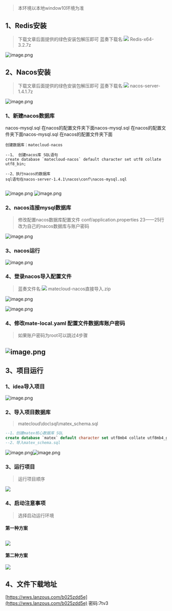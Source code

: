 > 本环境以本地window10环境为准



## 1、Redis安装
> 下载文章后面提供的绿色安装包解压即可
> 蓝奏下载名:![](https://cdn.nlark.com/yuque/0/2021/gif/2654448/1616177381743-f9abd126-2c42-4d65-89c2-bf97253cf4fa.gif#align=left&display=inline&height=16&margin=%5Bobject%20Object%5D&originHeight=16&originWidth=16&size=0&status=done&style=none&width=16) Redis-x64-3.2.7z

![image.png](https://cdn.nlark.com/yuque/0/2021/png/2654448/1616175911839-5e9ab678-2755-4039-9d16-a89ac0d83302.png#align=left&display=inline&height=489&margin=%5Bobject%20Object%5D&name=image.png&originHeight=489&originWidth=624&size=60306&status=done&style=none&width=624)
## 2、Nacos安装
> 下载文章后面提供的绿色安装包解压即可
> 蓝奏下载名:![](https://cdn.nlark.com/yuque/0/2021/gif/2654448/1616177359146-4a043ae4-46ea-49e8-bdef-3508cea6848c.gif#align=left&display=inline&height=16&margin=%5Bobject%20Object%5D&originHeight=16&originWidth=16&size=0&status=done&style=none&width=16) nacos-server-1.4.1.7z

![image.png](https://cdn.nlark.com/yuque/0/2021/png/2654448/1616175995018-55a02391-e870-4216-ad32-ad56d84a3790.png#align=left&display=inline&height=370&margin=%5Bobject%20Object%5D&name=image.png&originHeight=370&originWidth=777&size=40545&status=done&style=none&width=777)


### 1、新建nacos数据库
nacos-mysql.sql 在nacos的配置文件夹下面nacos-mysql.sql 在nacos的配置文件夹下面nacos-mysql.sql 在nacos的配置文件夹下面
```shell
创建数据库：matecloud-nacos

--1、 创建nacos库 SQL语句
create database `matecloud-nacos` default character set utf8 collate utf8_bin;

--2、执行nacos的数据库
sql语句在nacos-server-1.4.1\nacos\conf\nacos-mysql.sql


```
![image.png](https://cdn.nlark.com/yuque/0/2021/png/2654448/1616176347347-39ffa606-e388-4a45-b160-1e4daa384129.png#align=left&display=inline&height=415&margin=%5Bobject%20Object%5D&name=image.png&originHeight=415&originWidth=771&size=25454&status=done&style=none&width=771)
![image.png](https://cdn.nlark.com/yuque/0/2021/png/2654448/1616176824706-aa324977-abb5-4c77-bed6-97d125b621ab.png#align=left&display=inline&height=241&margin=%5Bobject%20Object%5D&name=image.png&originHeight=241&originWidth=453&size=17200&status=done&style=none&width=453)

### 2、nacos连接mysql数据库
> 修改配置nacos数据库配置文件 conf/application.properties
> 23——25行 改为自己的nacos数据库与账户密码

![image.png](https://cdn.nlark.com/yuque/0/2021/png/2654448/1616176188019-413750f1-13a7-449b-81de-1f45ee49d387.png#align=left&display=inline&height=598&margin=%5Bobject%20Object%5D&name=image.png&originHeight=598&originWidth=1065&size=89477&status=done&style=none&width=1065)

### 3、nacos运行
![image.png](https://cdn.nlark.com/yuque/0/2021/png/2654448/1616176929439-54eec588-b285-4c08-b221-206364acad6b.png#align=left&display=inline&height=371&margin=%5Bobject%20Object%5D&name=image.png&originHeight=371&originWidth=745&size=34054&status=done&style=none&width=745)
### 4、登录nacos导入配置文件
> 蓝奏文件名:![](https://cdn.nlark.com/yuque/0/2021/gif/2654448/1616177337891-4b7199f6-d16c-4ac6-89cf-9c51330c9da9.gif#align=left&display=inline&height=20&margin=%5Bobject%20Object%5D&originHeight=20&originWidth=20&size=0&status=done&style=none&width=20) matecloud-nacos直接导入.zip



![image.png](https://cdn.nlark.com/yuque/0/2021/png/2654448/1616177262154-2fb57fe3-7301-4fae-b88f-80dca75930be.png#align=left&display=inline&height=625&margin=%5Bobject%20Object%5D&name=image.png&originHeight=625&originWidth=1387&size=103371&status=done&style=none&width=1387)

![image.png](https://cdn.nlark.com/yuque/0/2021/png/2654448/1616177277370-7c12ed28-20c7-4ef2-86d2-ee4a01ad4756.png#align=left&display=inline&height=550&margin=%5Bobject%20Object%5D&name=image.png&originHeight=550&originWidth=1194&size=64298&status=done&style=none&width=1194)


### 4、修改mate-local.yaml 配置文件数据库账户密码
> 如果账户密码为root可以跳过4步骤

## ![image.png](https://cdn.nlark.com/yuque/0/2021/png/2654448/1616178101571-82f58a34-1df7-465a-b95b-fd8dcba8747a.png#align=left&display=inline&height=578&margin=%5Bobject%20Object%5D&name=image.png&originHeight=578&originWidth=1116&size=60693&status=done&style=none&width=1116)
## 

## 3、项目运行


### 1、idea导入项目
![image.png](https://cdn.nlark.com/yuque/0/2021/png/2654448/1616177505704-58679758-6abf-4f40-b059-3c54cb31f94d.png#align=left&display=inline&height=952&margin=%5Bobject%20Object%5D&name=image.png&originHeight=952&originWidth=1540&size=145461&status=done&style=none&width=1540)

### 2、导入项目数据库
> matecloud\doc\sql\matex_schema.sql

```sql
--1、创建matex核心数据库 SQL
create database `matex` default character set utf8mb4 collate utf8mb4_general_ci;
--2、导入matex_schema.sql
```
![image.png](https://cdn.nlark.com/yuque/0/2021/png/2654448/1616177927303-ed121743-8aaf-40b5-aa96-b69849416c5e.png#align=left&display=inline&height=276&margin=%5Bobject%20Object%5D&name=image.png&originHeight=276&originWidth=310&size=14390&status=done&style=none&width=310)![image.png](https://cdn.nlark.com/yuque/0/2021/png/2654448/1616177889449-7333654b-8bac-4cd1-a979-63f584ac156f.png#align=left&display=inline&height=414&margin=%5Bobject%20Object%5D&name=image.png&originHeight=414&originWidth=509&size=45286&status=done&style=none&width=509)
### 3、运行项目
> 运行项目顺序

![](https://cdn.nlark.com/yuque/0/2021/png/2654448/1616088952299-c295543a-20ad-4e6e-9a46-c4ed6eeda014.png#align=left&display=inline&height=125&margin=%5Bobject%20Object%5D&originHeight=125&originWidth=359&status=done&style=none&width=359)




### 4、启动注意事项
> 选择启动运行环境 

#### 第一种方案
## ![](https://cdn.nlark.com/yuque/0/2021/png/2654448/1616089279060-df8fd39b-56d9-4a24-af04-fa05b0b6254f.png?x-oss-process=image%2Fresize%2Cw_543#align=left&display=inline&height=357&margin=%5Bobject%20Object%5D&originHeight=357&originWidth=543&status=done&style=none&width=543)


#### 第二种方案
![](https://cdn.nlark.com/yuque/0/2021/png/2654448/1616089433712-286f8217-2db5-4281-b95d-ead3bf61ea77.png?x-oss-process=image%2Fresize%2Cw_633#align=left&display=inline&height=307&margin=%5Bobject%20Object%5D&originHeight=307&originWidth=633&status=done&style=none&width=633)




## 4、文件下载地址
[https://wws.lanzous.com/b025zdd5e](https://wws.lanzous.com/b025zdd5e)
密码:7tv3
